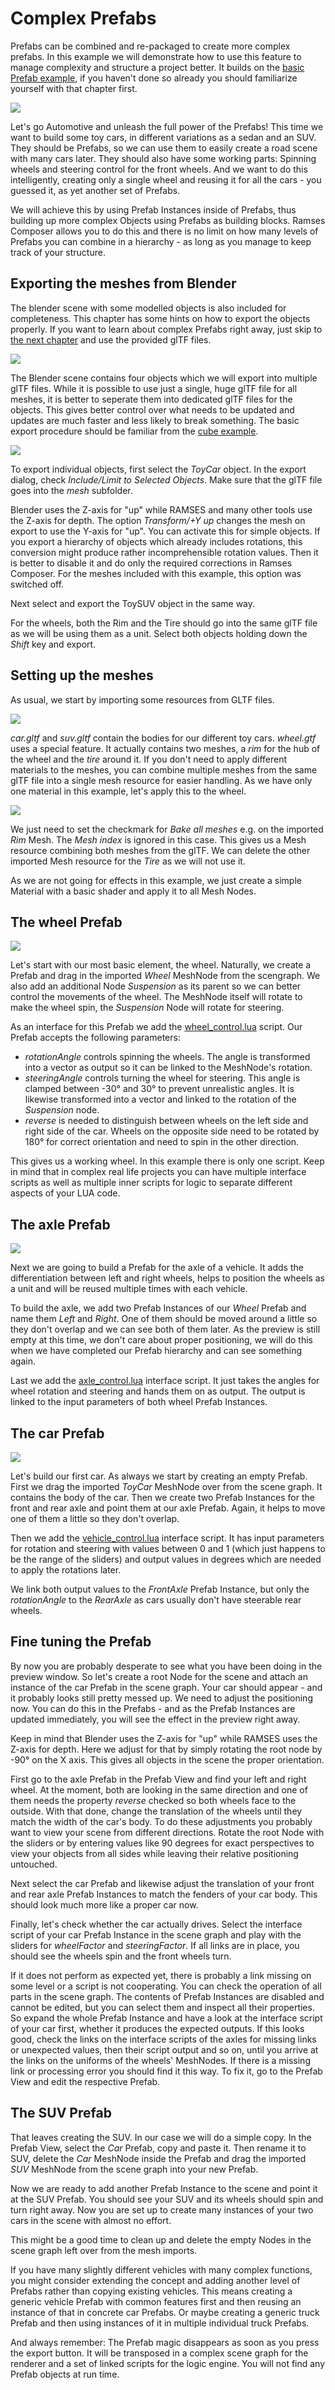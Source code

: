 <!--
SPDX-License-Identifier: MPL-2.0

This file is part of Ramses Composer
(see https://github.com/COVESA/ramses-composer-docs).

This Source Code Form is subject to the terms of the Mozilla Public License, v. 2.0.
If a copy of the MPL was not distributed with this file, You can obtain one at http://mozilla.org/MPL/2.0/.
-->
# Complex Prefabs

Prefabs can be combined and re-packaged to create more complex prefabs. In this example we will demonstrate how to use this feature to manage complexity and structure a project better. It builds on the [basic Prefab example](../prefabs/manual.md), if you haven't done so already you should familiarize yourself with that chapter first.

![](docs/title_cars.png)

Let's go Automotive and unleash the full power of the Prefabs! This time we want to build some toy cars, in different variations as a sedan and an SUV. They should be Prefabs, so we can use them to easily create a road scene with many cars later. They should also have some working parts: Spinning  wheels and steering control for the front wheels. And we want to do this intelligently, creating only a single wheel and reusing it for all the cars - you guessed it, as yet another set of Prefabs.

We will achieve this by using Prefab Instances inside of Prefabs, thus building up more complex Objects using Prefabs as building blocks. Ramses Composer allows you to do this and there is no limit on how many levels of Prefabs you can combine in a hierarchy - as long as you manage to keep track of your structure.

## Exporting the meshes from Blender

The blender scene with some modelled objects is also included for completeness. This chapter has some hints on how to export the objects properly. If you want to learn about complex Prefabs right away, just skip to [the next chapter](#Setting-up-the-meshes) and use the provided glTF files.

![](docs/blender.png)

The Blender scene contains four objects which we will export into multiple glTF files. While it is possible to use just a single, huge glTF file for all meshes, it is better to seperate them into dedicated glTF files for the objects. This gives better control over what needs to be updated and updates are much faster and less likely to break something. The basic export procedure should be familiar from the [cube example](../hello_world/manual.md).

![](docs/export_settings.png)

To export individual objects, first select the _ToyCar_ object. In the export dialog, check _Include/Limit to Selected Objects_. Make sure that the glTF file goes into the _mesh_ subfolder.

Blender uses the Z-axis for "up" while RAMSES and many other tools use the Z-axis for depth. The option _Transform/+Y up_ changes the mesh on export to use the Y-axis for "up". You can activate this for simple objects. If you export a hierarchy of objects which already includes rotations, this conversion might produce rather incomprehensible rotation values. Then it is better to disable it and do only the required corrections in Ramses Composer. For the meshes included with this example, this option was switched off.

Next select and export the ToySUV object in the same way.

For the wheels, both the Rim and the Tire should go into the same glTF file as we will be using them as a unit. Select both objects holding down the _Shift_ key and export.

## Setting up the meshes

As usual, we start by importing some resources from GLTF files.

![](docs/mesh_list.png)

_car.gltf_ and _suv.gltf_ contain the bodies for our different toy cars. _wheel.gtf_ uses a special feature. It actually contains two meshes, a _rim_ for the hub of the wheel and the _tire_ around it. If you don't need to apply different materials to the meshes, you can combine multiple meshes from the same glTF file into a single mesh resource for easier handling. As we have only one material in this example, let's apply this to the wheel.

![](docs/baked_meshes.png)

We just need to set the checkmark for _Bake all meshes_ e.g. on the imported _Rim_ Mesh. The _Mesh index_ is ignored in this case. This gives us a Mesh resource combining both meshes from the glTF. We can delete the other imported Mesh resource for the _Tire_ as we will not use it.

As we are not going for effects in this example, we just create a simple Material with a basic shader and apply it to all Mesh Nodes.

## The wheel Prefab

![](docs/prefab_wheel.png)

Let's start with our most basic element, the wheel. Naturally, we create a Prefab and drag in the imported _Wheel_ MeshNode from the scengraph. We also add an additional Node _Suspension_ as its parent so we can better control the movements of the wheel. The MeshNode itself will rotate to make the wheel spin, the _Suspension_ Node will rotate for steering.

As an interface for this Prefab we add the [wheel_control.lua](lua/wheel_control.lua) script. Our Prefab accepts the following parameters:

* _rotationAngle_ controls spinning the wheels. The angle is transformed into a vector as output so it can be linked to the MeshNode's rotation.
* _steeringAngle_ controls turning the wheel for steering. This angle is clamped between -30° and 30° to prevent unrealistic angles. It is likewise transformed into a vector and linked to the rotation of the _Suspension_ node.
* _reverse_ is needed to distinguish between wheels on the left side and right side of the car. Wheels on the opposite side need to be rotated by 180° for correct orientation and need to spin in the other direction.

This gives us a working wheel. In this example there is only one script. Keep in mind that in complex real life projects you can have multiple interface scripts as well as multiple inner scripts for logic to separate different aspects of your LUA code. 

## The axle Prefab

![](docs/prefab_axle.png)

Next we are going to build a Prefab for the axle of a vehicle. It adds the differentiation between left and right wheels, helps to position the wheels as a unit and will be reused multiple times with each vehicle.

To build the axle, we add two Prefab Instances of our _Wheel_ Prefab and name them _Left_ and _Right_. One of them should be moved around a little so they don't overlap and we can see both of them later. As the preview is still empty at this time, we don't care about proper positioning, we will do this when we have completed our Prefab hierarchy and can see something again.

Last we add the [axle_control.lua](lua/axle_control.lua) interface script. It just takes the angles for wheel rotation and steering and hands them on as output. The output is linked to the input parameters of both wheel Prefab Instances.

## The car Prefab

![](docs/prefab_car.png)

Let's build our first car. As always we start by creating an empty Prefab. First we drag the imported _ToyCar_ MeshNode over from the scene graph. It contains the body of the car. Then we create two Prefab Instances for the front and rear axle and point them at our axle Prefab. Again, it helps to move one of them a little so they don't overlap.

Then we add the [vehicle_control.lua](lua/vehicle_control.lua) interface script. It has input parameters for rotation and steering with values between 0 and 1 (which just happens to be the range of the sliders) and output values in degrees which are needed to apply the rotations later.

We link both output values to the _FrontAxle_ Prefab Instance, but only the _rotationAngle_ to the _RearAxle_ as cars usually don't have steerable rear wheels.

## Fine tuning the Prefab

By now you are probably desperate to see what you have been doing in the preview window. So let's create a root Node for the scene and attach an instance of the car Prefab in the scene graph. Your car should appear - and it probably looks still pretty messed up. We need to adjust the positioning now. You can do this in the Prefabs - and as the Prefab Instances are updated immediately, you will see the effect in the preview right away.

Keep in mind that Blender uses the Z-axis for "up" while RAMSES uses the Z-axis for depth. Here we adjust for that by simply rotating the root node by -90° on the X axis. This gives all objects in the scene the proper orientation.

First go to the axle Prefab in the Prefab View and find your left and right wheel. At the moment, both are looking in the same direction and one of them needs the property _reverse_ checked so both wheels face to the outside. With that done, change the translation of the wheels until they match the width of the car's body. To do these adjustments you probably want to view your scene from different directions. Rotate the root Node with the sliders or by entering values like 90 degrees for exact perspectives to view your objects from all sides while leaving their relative positioning untouched.

Next select the car Prefab and likewise adjust the translation of your front and rear axle Prefab Instances to match the fenders of your car body. This should look much more like a proper car now.

Finally, let's check whether the car actually drives. Select the interface script of your car Prefab Instance in the scene graph and play with the sliders for _wheelFactor_ and _steeringFactor_. If all links are in place, you should see the wheels spin and the front wheels turn.

If it does not perform as expected yet, there is probably a link missing on some level or a script is not cooperating. You can check the operation of all parts in the scene graph. The contents of Prefab Instances are disabled and cannot be edited, but you can select them and inspect all their properties. So expand the whole Prefab Instance and have a look at the interface script of your car first, whether it produces the expected outputs. If this looks good, check the links on the interface scripts of the axles for missing links or unexpected values, then their script output and so on, until you arrive at the links on the uniforms of the wheels' MeshNodes. If there is a missing link or processing error you should find it this way. To fix it, go to the Prefab View and edit the respective Prefab.

## The SUV Prefab

That leaves creating the SUV. In our case we will do a simple copy. In the Prefab View, select the _Car_ Prefab, copy and paste it. Then rename it to SUV, delete the _Car_ MeshNode inside the Prefab and drag the imported _SUV_ MeshNode from the scene graph into your new Prefab.

Now we are ready to add another Prefab Instance to the scene and point it at the SUV Prefab. You should see your SUV and its wheels should spin and turn right away. Now you are set up to create many instances of your two cars in the scene with almost no effort.

This might be a good time to clean up and delete the empty Nodes in the scene graph left over from the mesh imports.

If you have many slightly different vehicles with many complex functions, you might consider extending the concept and adding another level of Prefabs rather than copying existing vehicles. This means creating a generic vehicle Prefab with common features first and then reusing an instance of that in concrete car Prefabs. Or maybe creating a generic truck Prefab and then using instances of it in multiple individual truck Prefabs.

And always remember: The Prefab magic disappears as soon as you press the export button. It will be transposed in a complex scene graph for the renderer and a set of linked scripts for the logic engine. You will not find any Prefab objects at run time.

